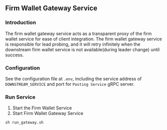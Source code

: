 ## Firm Wallet Gateway Service

### Introduction
The firm wallet gateway service acts as a transparent proxy of the firm wallet service for ease of client integration.
The firm wallet gateway service is responsible for lead probing, and it will retry infinitely when the downstream firm 
wallet service is not available(during leader change) until success. 

### Configuration

See the configuration file at `.env`, including the service address of `DOWNSTREAM_SERVICE` and port for `Posting Service`
gRPC server.

### Run Service

1. Start the Firm Wallet Service
2. Start Firm Wallet Gateway Service

```
sh run_gateway.sh
```
